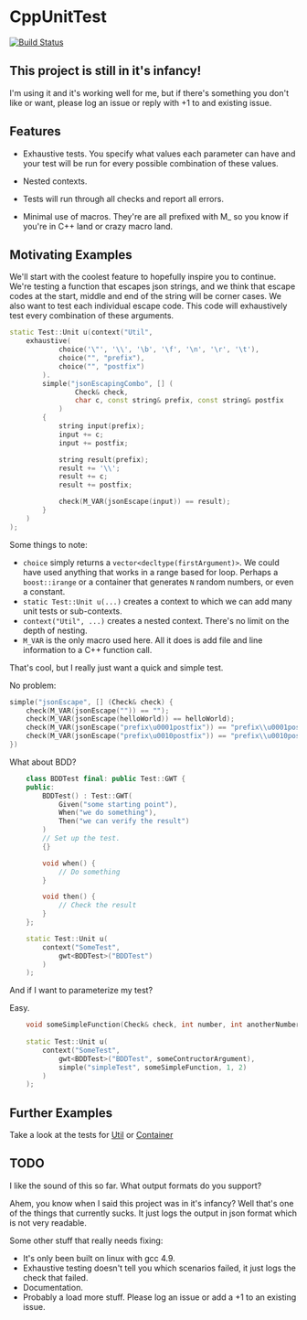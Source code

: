 # CppUnitTest

[![Build Status](https://travis-ci.org/simon-bourne/CppUnitTest.png)](https://travis-ci.org/simon-bourne/CppUnitTest)

## This project is still in it's infancy!
 
I'm using it and it's working well for me, but if there's something you don't like or want, please log an issue or reply
with +1 to and existing issue.

## Features

- Exhaustive tests. You specify what values each parameter can have and your test will be run for every possible 
combination of these values.      

- Nested contexts.

- Tests will run through all checks and report all errors.

- Minimal use of macros. They're are all prefixed with M_ so you know if you're in C++ land or crazy macro land.

## Motivating Examples

We'll start with the coolest feature to hopefully inspire you to continue.
We're testing a function that escapes json strings, and we think that escape codes at the start, middle and end of
the string will be corner cases. We also want to test each individual escape code. This code will exhaustively
test every combination of these arguments.

```C++
static Test::Unit u(context("Util",
    exhaustive(
            choice('\"', '\\', '\b', '\f', '\n', '\r', '\t'),
            choice("", "prefix"),
            choice("", "postfix")
        ).
        simple("jsonEscapingCombo", [] (
                Check& check,
                char c, const string& prefix, const string& postfix
            )
        {
            string input(prefix);
            input += c;
            input += postfix;

            string result(prefix);
            result += '\\';
            result += c;
            result += postfix;

            check(M_VAR(jsonEscape(input)) == result);
        }
    )
);
```

Some things to note:

- `choice` simply returns a `vector<decltype(firstArgument)>`. We could have used anything that works in a range based
for loop. Perhaps a `boost::irange` or a container that generates `N` random numbers, or even a constant.
- `static Test::Unit u(...)` creates a context to which we can add many unit tests or sub-contexts.
- `context("Util", ...)` creates a nested context. There's no limit on the depth of nesting.
- `M_VAR` is the only macro used here. All it does is add file and line information to a C++ function call.

That's cool, but I really just want a quick and simple test.

No problem:

```C++
simple("jsonEscape", [] (Check& check) {
    check(M_VAR(jsonEscape("")) == "");
    check(M_VAR(jsonEscape(helloWorld)) == helloWorld);
    check(M_VAR(jsonEscape("prefix\u0001postfix")) == "prefix\\u0001postfix");
    check(M_VAR(jsonEscape("prefix\u0010postfix")) == "prefix\\u0010postfix");
})
```

What about BDD?

```C++
    class BDDTest final: public Test::GWT {
    public:
        BDDTest() : Test::GWT(
            Given("some starting point"),
            When("we do something"),
            Then("we can verify the result")
        )
        // Set up the test.
        {}

        void when() {
            // Do something
        }

        void then() {
            // Check the result
        }
    };

    static Test::Unit u(
        context("SomeTest",
            gwt<BDDTest>("BDDTest")
        )
    );
```

And if I want to parameterize my test?

Easy.

```C++
    void someSimpleFunction(Check& check, int number, int anotherNumber);
    
    static Test::Unit u(
        context("SomeTest",
            gwt<BDDTest>("BDDTest", someContructorArgument),
            simple("simpleTest", someSimpleFunction, 1, 2)
        )
    );
```

## Further Examples

Take a look at the tests for [Util](test/src/TestUtil.cpp) or [Container](test/src/TestContainer.cpp) 

## TODO

I like the sound of this so far. What output formats do you support?

Ahem, you know when I said this project was in it's infancy? Well that's one of the things that currently sucks. It
just logs the output in json format which is not very readable.

Some other stuff that really needs fixing:

- It's only been built on linux with gcc 4.9.
- Exhaustive testing doesn't tell you which scenarios failed, it just logs the check that failed.
- Documentation.
- Probably a load more stuff. Please log an issue or add a +1 to an existing issue.
